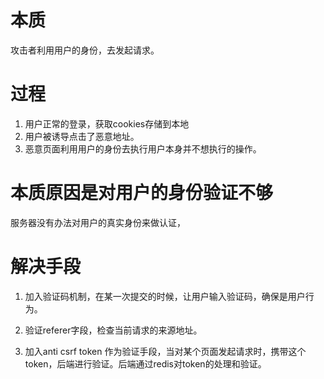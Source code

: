 # 本质

攻击者利用用户的身份，去发起请求。

# 过程

1. 用户正常的登录，获取cookies存储到本地
2. 用户被诱导点击了恶意地址。
3. 恶意页面利用用户的身份去执行用户本身并不想执行的操作。

# 本质原因是对用户的身份验证不够

服务器没有办法对用户的真实身份来做认证，



# 解决手段

1. 加入验证码机制，在某一次提交的时候，让用户输入验证码，确保是用户行为。

2. 验证referer字段，检查当前请求的来源地址。 
3. 加入anti csrf token 作为验证手段，当对某个页面发起请求时，携带这个token，后端进行验证。后端通过redis对token的处理和验证。

